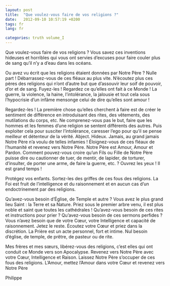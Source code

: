 ```yaml
---
layout: post
title:  "Que voulez-vous faire de vos religions ?"
date:   2012-09-10 10:57:19 +0200
tags: fr
lang: fr

categories: truth volume_I
---
```

Que voulez-vous faire de vos religions ? Vous savez ces inventions hideuses et horribles qui vous ont servies d’excuses pour faire couler plus de sang qu’il n’y a d’eau dans les océans.

Ou avez vu écrit que les religions étaient données par Notre Père ? Nulle part ! Débarrassez-vous de ces fléaux au plus vite. N’écoutez plus ces pères des religions qui n’ont d’autre but que d’assouvir leur soif de pouvoir, d’or et de sang. Fuyez-les !
Regardez ce qu’elles ont fait à ce Monde ! La guerre, la violence, la haine, l’intolérance, la jalousie et tout cela sous l’hypocrisie d’un infâme mensonge celui de dire qu’elles sont amour !

Regardez-les ! La première chose qu’elles cherchent à faire est de créer le sentiment de différence en introduisant des rites, des vêtements, des mutilations du corps, etc. Ne comprenez-vous pas le but, faire que les hommes et les femmes d’une religion se sentent différents des autres. Puis exploiter cela pour susciter l’intolérance, caresser l’ego pour qu’il se pense meilleur et détenteur de la vérité. Abject. Hideux. Jamais, au grand jamais Notre Père n’a voulu de telles infamies ! Éloignez-vous de ces fléaux de l’humanité et revenez vers Notre Père.
Notre Père est Amour, Amour et Pardon. Comment pouvez-vous croire qu’un Fils ou Fille de Notre Père puisse dire ou cautionner de tuer, de mentir, de lapider, de torturer, d’insulter, de porter une arme, de faire la guerre, etc. ? Ouvrez les yeux ! Il est grand temps !

Protégez vos enfants. Sortez-les des griffes de ces fous des religions. La Foi est fruit de l’intelligence et du raisonnement et en aucun cas d’un endoctrinement par des religions.

Qu’avez-vous besoin d’Église, de Temple et autre ? Vous avez le plus grand lieu Saint : la Terre et sa Nature. Priez sous le premier arbre venu, il est plus noble et saint que toutes les cathédrales ! Qu’avez-vous besoin de ces rites et instructions pour prier ? Qu’avez-vous besoin de ces sermons perfides ? Vous n’avez besoin que de votre Cœur, votre Intelligence et capacité de raisonnement. Jetez le reste. Écoutez votre Cœur et priez dans la discrétion. La Prière est un acte personnel, fort et intime. Nul besoin d’église, de temple, de prêtre, de pasteur ou de rite.

Mes frères et mes sœurs, libérez-vous des religions, c’est elles qui ont conduit ce Monde vers son Apocalypse. Revenez vers Notre Père avec votre Cœur, Intelligence et Raison. Laissez Notre Père s’occuper de ces fous des religions. L’Amour, mettez l’Amour dans votre Cœur et revenez vers Notre Père

Philippe

<!-- 
Ce(tte) œuvre est mise à disposition selon les termes de la Licence Creative Commons Attribution - Pas d’Utilisation Commerciale 4.0 International.
-->